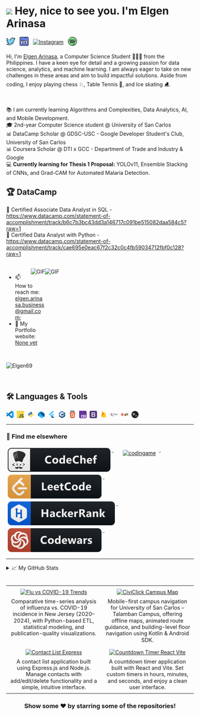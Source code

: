 <h1><img src="https://emojis.slackmojis.com/emojis/images/1531849430/4246/blob-sunglasses.gif?1531849430" width="30"/> Hey, nice to see you. I'm Elgen Arinasa</h1>

<!-- Social links, left-aligned with uniform 24×24px icons -->
<div align="left" style="display: flex; align-items: center; gap: 12px; margin-top: 1rem;">
  <a href="https://twitter.com/" target="_blank">
    <img src="https://raw.githubusercontent.com/AbhishekMaira10/AbhishekMaira10/master/Resources/png/twitter.png"
         alt="Twitter" width="24" height="24">
  </a>
  <a href="https://www.facebook.com/retardenism" target="_blank">
    <img src="https://raw.githubusercontent.com/AbhishekMaira10/AbhishekMaira10/master/linkedin.png"
         alt="Facebook" width="24" height="24">
  </a>
  <a href="https://www.instagram.com/elgenmar/" target="_blank">
    <img src="https://upload.wikimedia.org/wikipedia/commons/thumb/9/95/Instagram_logo_2022.svg/1200px-Instagram_logo_2022.svg.png"
         alt="Instagram" width="24" height="24">
  </a>
  <a href="https://open.spotify.com/user/31gmzydmc7kczadnpzxijeooj6va" target="_blank">
    <img src="https://raw.githubusercontent.com/AbhishekMaira10/AbhishekMaira10/master/Resources/png/spotify.png"
         alt="Spotify" width="24" height="24">
  </a>
</div>


<br>
Hi, I'm <a href="https://www.facebook.com/retardenism">Elgen Arinasa</a>, a Computer Science Student 👨🏻‍💻 from the Philippines. I have a keen eye for detail and a growing passion for data science, analytics, and machine learning. I am always eager to take on new challenges in these areas and aim to build impactful solutions. Aside from coding, I enjoy playing chess ♘, Table Tennis 🏓, and Ice skating ⛸️.<br>

<p>&nbsp;</p>

  📚 I am currently learning Algorithms and Complexities, Data Analytics, AI, and Mobile Development.<br>
  🎓 2nd-year Computer Science student @ University of San Carlos<br>
  📊 DataCamp Scholar @ GDSC-USC - Google Developer Student's Club, University of San Carlos<br>
  📊 Coursera Scholar @ DTI x GCC - Department of Trade and Industry & Google<br>
  💻 <strong>Currently learning for Thesis 1 Proposal:</strong> YOLOv11, Ensemble Stacking of CNNs, and Grad-CAM for Automated Malaria Detection.<br>
</p>

<h2>🏆 DataCamp </h2>

🥇 Certified Associate Data Analyst in SQL - https://www.datacamp.com/statement-of-accomplishment/track/b6c7b3bc43dd3a146717c091be515082daa584c5?raw=1 <br>
🥇 Certified Data Analyst with Python - https://www.datacamp.com/statement-of-accomplishment/track/cae695e0eac67f2c32c0c4fb59034712fbf0c128?raw=1

<br>

<!-- https://media.giphy.com/media/SWoSkN6DxTszqIKEqv/giphy.gif -->
<img align="right" height="250" width="400" alt="GIF" src="https://miro.medium.com/max/1360/1*IRGHmiGsa16stedQvIaZfw.gif" />

<img align="right" alt="GIF" src="https://media.giphy.com/media/3ohzdKvLT1DxFxhZAI/giphy.gif" />

 - 📫 How to reach me: [elgen.arinasa.business@gmail.com](mailto:elgen.arinasa.business@gmail.com);
 - 🔗 My Portfolio website: [None yet](https:)
 
 <br>

 <p align="left"> <img src="https://komarev.com/ghpvc/?username=Elgen69" alt="Elgen69" /> </p>
 
 </br>

## 🛠 Languages & Tools

<div align="left" style="display: flex; flex-wrap: wrap; gap: 8px; margin: 1rem 0;">
  <img src="https://raw.githubusercontent.com/github/explore/80688e429a7d4ef2fca1e82350fe8e3517d3494d/topics/visual-studio-code/visual-studio-code.png"
       alt="VS Code" width="20" height="20">
  <img src="https://raw.githubusercontent.com/github/explore/80688e429a7d4ef2fca1e82350fe8e3517d3494d/topics/javascript/javascript.png"
       alt="JavaScript" width="20" height="20">
  <img src="https://raw.githubusercontent.com/github/explore/80688e429a7d4ef2fca1e82350fe8e3517d3494d/topics/python/python.png"
       alt="Python" width="20" height="20">
  <img src="https://raw.githubusercontent.com/github/explore/80688e429a7d4ef2fca1e82350fe8e3517d3494d/topics/dart/dart.png"
       alt="Dart" width="20" height="20">
  <img src="https://raw.githubusercontent.com/github/explore/80688e429a7d4ef2fca1e82350fe8e3517d3494d/topics/flutter/flutter.png"
       alt="Flutter" width="20" height="20">
  <img src="https://raw.githubusercontent.com/github/explore/80688e429a7d4ef2fca1e82350fe8e3517d3494d/topics/cpp/cpp.png"
       alt="C++" width="20" height="20">
  <img src="https://raw.githubusercontent.com/github/explore/80688e429a7d4ef2fca1e82350fe8e3517d3494d/topics/html/html.png"
       alt="HTML5" width="20" height="20">
  <img src="https://raw.githubusercontent.com/github/explore/80688e429a7d4ef2fca1e82350fe8e3517d3494d/topics/css/css.png"
       alt="CSS3" width="20" height="20">
  <img src="https://raw.githubusercontent.com/github/explore/80688e429a7d4ef2fca1e82350fe8e3517d3494d/topics/bootstrap/bootstrap.png"
       alt="Bootstrap" width="20" height="20">
  <img src="https://raw.githubusercontent.com/github/explore/80688e429a7d4ef2fca1e82350fe8e3517d3494d/topics/firebase/firebase.png"
       alt="Firebase" width="20" height="20">
  <img src="https://raw.githubusercontent.com/github/explore/80688e429a7d4ef2fca1e82350fe8e3517d3494d/topics/flask/flask.png"
       alt="Flask" width="20" height="20">
  <img src="https://raw.githubusercontent.com/github/explore/80688e429a7d4ef2fca1e82350fe8e3517d3494d/topics/git/git.png"
       alt="Git" width="20" height="20">
  <img src="https://raw.githubusercontent.com/github/explore/80688e429a7d4ef2fca1e82350fe8e3517d3494d/topics/terminal/terminal.png"
       alt="Terminal" width="20" height="20">
</div>

---

### 📢 Find me elsewhere
<p align="left">
  <a href="https://www.codechef.com/users/">
    <img src="https://raw.githubusercontent.com/AbhishekMaira10/AbhishekMaira10/master/Resources/svg/codechef.svg" alt="codechef" style="vertical-align:top; margin:4px">
  </a>&nbsp;&nbsp;&nbsp;

  <a href="https://www.codingame.com/profile/4f85742a12433267f070f10ac99d164f5737536">
      <img src="https://cdn.brandfetch.io/idIfiwZMnL/theme/dark/logo.svg?c=1dxbfHSJFAPEGdCLU4o5B" alt="codingame" style="vertical-align:top; margin:4px; border: 5px solid white; border-radius: 8px; width: 138px; height: 32px;">
  </a>&nbsp;&nbsp;&nbsp;
  
  <a href="https://leetcode.com/https://leetcode.com/u/subaruelgenkun/">
    <img src="https://raw.githubusercontent.com/AbhishekMaira10/AbhishekMaira10/master/Resources/svg/leetcode.svg" alt="leetcode" style="vertical-align:top; margin:4px">
  </a>&nbsp;&nbsp;&nbsp;

  <a href="https://www.hackerrank.com/">
    <img src="https://raw.githubusercontent.com/AbhishekMaira10/AbhishekMaira10/master/Resources/svg/hackerrank.svg" alt="hackerrank" style="vertical-align:top; margin:4px">
  </a>&nbsp;&nbsp;&nbsp;
  
  <a href="https://www.codewars.com/users/">
    <img src="https://raw.githubusercontent.com/AbhishekMaira10/AbhishekMaira10/master/Resources/svg/codewars.svg" alt="codewars" style="vertical-align:top; margin:4px">
  </a> &nbsp;&nbsp;&nbsp;
</p>

<hr>

<details>
  <summary>📈 My GitHub Stats</summary>
  <p align="center">
    <img src="https://github-readme-stats.vercel.app/api?username=Elgen69&show_icons=true&theme=gotham" alt="Elgen69" />
  </p>
</details>

</br>

<!-- Projects in a 2×2 table, each card forced to 280px wide -->
<table align="center" cellpadding="0" cellspacing="0" style="margin: 1rem auto;">
  <tr>
    <td align="center" valign="top" style="padding: 0.5rem;">
      <a href="https://github.com/Elgen69/Flu-vs-COVID-19-Trends-2020-2024-in-New-Jersey" target="_blank">
        <img src="https://github-readme-stats.vercel.app/api/pin/?username=Elgen69&repo=Flu-vs-COVID-19-Trends-2020-2024-in-New-Jersey&theme=dracula"
             width="280" alt="Flu vs COVID-19 Trends">
      </a>
      <p style="max-width: 280px; font-size: 0.9rem; line-height: 1.2; margin: 0.5rem 0 0;">
        Comparative time-series analysis of influenza vs. COVID-19 incidence in New Jersey (2020–2024), with Python-based ETL, statistical modeling, and publication-quality visualizations.
      </p>
    </td>
    <td align="center" valign="top" style="padding: 0.5rem;">
      <a href="https://github.com/Elgen69/civiclick-usc-campus-map-androidapp" target="_blank">
        <img src="https://github-readme-stats.vercel.app/api/pin/?username=Elgen69&repo=civiclick-usc-campus-map-androidapp&theme=dracula"
             width="280" alt="CiviClick Campus Map">
      </a>
      <p style="max-width: 280px; font-size: 0.9rem; line-height: 1.2; margin: 0.5rem 0 0;">
        Mobile-first campus navigation for University of San Carlos – Talamban Campus, offering offline maps, animated route guidance, and building-level floor navigation using Kotlin & Android SDK.
      </p>
    </td>
  </tr>
  <tr>
    <td align="center" valign="top" style="padding: 0.5rem;">
      <a href="https://github.com/Elgen69/Contact-List-With-Express-Project" target="_blank">
        <img src="https://github-readme-stats.vercel.app/api/pin/?username=Elgen69&repo=Contact-List-With-Express-Project&theme=dracula"
             width="280" alt="Contact List Express">
      </a>
      <p style="max-width: 280px; font-size: 0.9rem; line-height: 1.2; margin: 0.5rem 0 0;">
        A contact list application built using Express.js and Node.js. Manage contacts with add/edit/delete functionality and a simple, intuitive interface.
      </p>
    </td>
    <td align="center" valign="top" style="padding: 0.5rem;">
      <a href="https://github.com/Elgen69/Countdown-Timer-With-React-Vite" target="_blank">
        <img src="https://github-readme-stats.vercel.app/api/pin/?username=Elgen69&repo=Countdown-Timer-With-React-Vite&theme=dracula"
             width="280" alt="Countdown Timer React Vite">
      </a>
      <p style="max-width: 280px; font-size: 0.9rem; line-height: 1.2; margin: 0.5rem 0 0;">
        A countdown timer application built with React and Vite. Set custom timers in hours, minutes, and seconds, and enjoy a clean user interface.
      </p>
    </td>
  </tr>
</table>


<div align="center">
  <h3>Show some ❤️ by starring some of the repositories!</h3>
</div>

